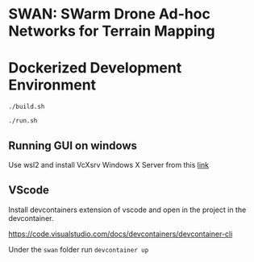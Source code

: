 # SWAN: SWarm Drone Ad-hoc Networks for Terrain Mapping

# Dockerized Development Environment

`./build.sh`

`./run.sh`

## Running GUI on windows
Use wsl2 and install VcXsrv Windows X Server from this [link](https://sourceforge.net/projects/vcxsrv/)

## VScode

Install devcontainers extension of vscode and open in the project in the devcontainer.

https://code.visualstudio.com/docs/devcontainers/devcontainer-cli

Under the `swan` folder run `devcontainer up`